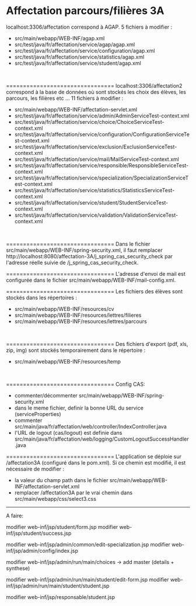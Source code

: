 Affectation parcours/filières 3A 
================================

localhost:3306/affectation correspond à AGAP. 5 fichiers à modifier :
* src/main/webapp/WEB-INF/agap.xml
* src/test/java/fr/affectation/service/agap/agap.xml
* src/test/java/fr/affectation/service/configuration/agap.xml
* src/test/java/fr/affectation/service/statistics/agap.xml
* src/test/java/fr/affectation/service/student/agap.xml
<br />

================================
localhost:3306/affectation2 correspond à la base de données où sont stockés les choix des élèves, les parcours, les filières etc ... 11 fichiers à modifier :
* src/main/webapp/WEB-INF/affectation-servlet.xml
* src/test/java/fr/affectation/service/admin/AdminServiceTest-context.xml
* src/test/java/fr/affectation/service/choice/ChoiceServiceTest-context.xml
* src/test/java/fr/affectation/service/configuration/ConfigurationServiceTest-context.xml
* src/test/java/fr/affectation/service/exclusion/ExclusionServiceTest-context.xml
* src/test/java/fr/affectation/service/mail/MailServiceTest-context.xml
* src/test/java/fr/affectation/service/responsible/ResponsibleServiceTest-context.xml
* src/test/java/fr/affectation/service/specialization/SpecializationServiceTest-context.xml
* src/test/java/fr/affectation/service/statistics/StatisticsServiceTest-context.xml
* src/test/java/fr/affectation/service/student/StudentServiceTest-context.xml
* src/test/java/fr/affectation/service/validation/ValidationServiceTest-context.xml
<br />

================================
Dans le fichier src/main/webapp/WEB-INF/spring-security.xml, il faut remplacer http://localhost:8080/affectation-3A/j_spring_cas_security_check par l'adresse réelle suivie de /j_spring_cas_security_check.
<br />

================================
L'adresse d'envoi de mail est configurée dans le fichier src/main/webapp/WEB-INF/mail-config.xml.
<br />

================================
Les fichiers des élèves sont stockés dans les répertoires :
* src/main/webapp/WEB-INF/resources/cv
* src/main/webapp/WEB-INF/resources/lettres/filieres
* src/main/webapp/WEB-INF/resources/lettres/parcours
<br />

================================
Des fichiers d'export (pdf, xls, zip, img) sont stockés temporairement dans le répertoire :
* src/main/webapp/WEB-INF/resources/temp
<br />

================================
Config CAS:
 * commenter/décommenter src/main/webapp/WEB-INF/spring-security.xml 
 * dans le meme fichier, definir la bonne URL du service (serviceProperties)
 * commenter src/main/java/fr/affectation/web/controller/IndexController.java
 * l'URL de logout (cas/logout) est definie dans src/main/java/fr/affectation/web/logging/CustomLogoutSuccessHandler.java

================================
L'application se déploie sur /affectation3A (configuré dans le pom.xml). Si ce chemin est modifié, il est nécessaire de modifier :
* la valeur du champ path dans le fichier src/main/webapp/WEB-INF/affectation-servlet.xml
* remplacer /affectation3A par le vrai chemin dans src/main/webapp/css/select3.css


***************************************************************
A faire:

modifier web-inf/jsp/student/form.jsp
modifier web-inf/jsp/student/success.jsp

modifier web-inf/jsp/admin/common/edit-specialization.jsp
modifier web-inf/jsp/admin/config/index.jsp

modifier web-inf/jsp/admin/run/main/choices -> add master (details + synthese)

modifier web-inf/jsp/admin/run/main/student/edit-form.jsp
modifier web-inf/jsp/admin/run/main/student/student.jsp

modifier web-inf/jsp/responsable/student.jsp



